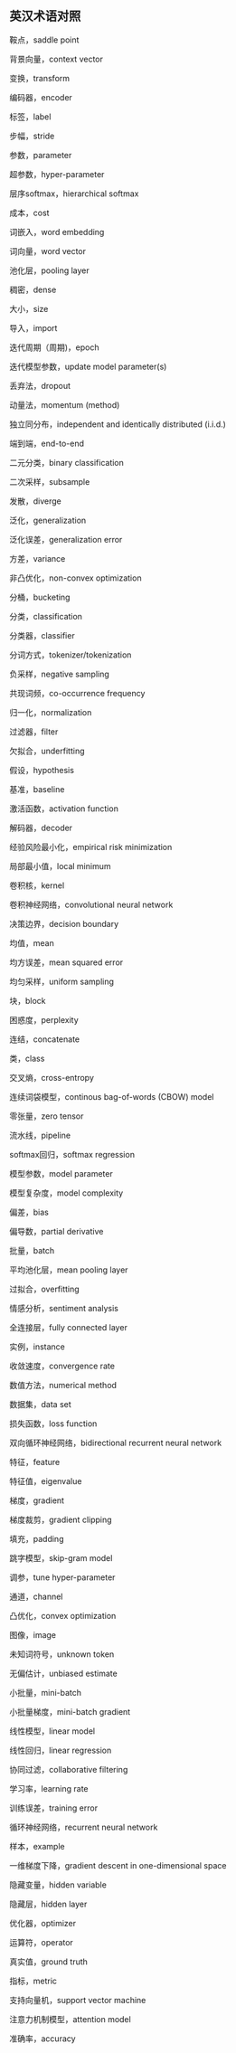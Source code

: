 ## 英汉术语对照

鞍点，saddle point

背景向量，context vector

变换，transform

编码器，encoder

标签，label

步幅，stride

参数，parameter

超参数，hyper-parameter

层序softmax，hierarchical softmax

成本，cost

词嵌入，word embedding

词向量，word vector

池化层，pooling layer

稠密，dense

大小，size

导入，import

迭代周期（周期)，epoch

迭代模型参数，update model parameter(s)

丢弃法，dropout

动量法，momentum (method)

独立同分布，independent and identically distributed (i.i.d.)

端到端，end-to-end

二元分类，binary classification

二次采样，subsample

发散，diverge

泛化，generalization

泛化误差，generalization error

方差，variance

非凸优化，non-convex optimization

分桶，bucketing

分类，classification

分类器，classifier

分词方式，tokenizer/tokenization

负采样，negative sampling

共现词频，co-occurrence frequency

归一化，normalization

过滤器，filter

欠拟合，underfitting

假设，hypothesis

基准，baseline

激活函数，activation function

解码器，decoder

经验风险最小化，empirical risk minimization

局部最小值，local minimum

卷积核，kernel

卷积神经网络，convolutional neural network

决策边界，decision boundary

均值，mean

均方误差，mean squared error

均匀采样，uniform sampling

块，block

困惑度，perplexity

连结，concatenate

类，class

交叉熵，cross-entropy

连续词袋模型，continous bag-of-words (CBOW) model

零张量，zero tensor

流水线，pipeline

softmax回归，softmax regression

模型参数，model parameter

模型复杂度，model complexity

偏差，bias

偏导数，partial derivative

批量，batch

平均池化层，mean pooling layer

过拟合，overfitting

情感分析，sentiment analysis

全连接层，fully connected layer

实例，instance

收敛速度，convergence rate

数值方法，numerical method

数据集，data set

损失函数，loss function

双向循环神经网络，bidirectional recurrent neural network

特征，feature

特征值，eigenvalue

梯度，gradient

梯度裁剪，gradient clipping

填充，padding

跳字模型，skip-gram model

调参，tune hyper-parameter

通道，channel

凸优化，convex optimization

图像，image

未知词符号，unknown token

无偏估计，unbiased estimate

小批量，mini-batch

小批量梯度，mini-batch gradient

线性模型，linear model

线性回归，linear regression

协同过滤，collaborative filtering

学习率，learning rate

训练误差，training error

循环神经网络，recurrent neural network

样本，example

一维梯度下降，gradient descent in one-dimensional space

隐藏变量，hidden variable

隐藏层，hidden layer

优化器，optimizer

运算符，operator

真实值，ground truth

指标，metric

支持向量机，support vector machine

注意力机制模型，attention model

准确率，accuracy
